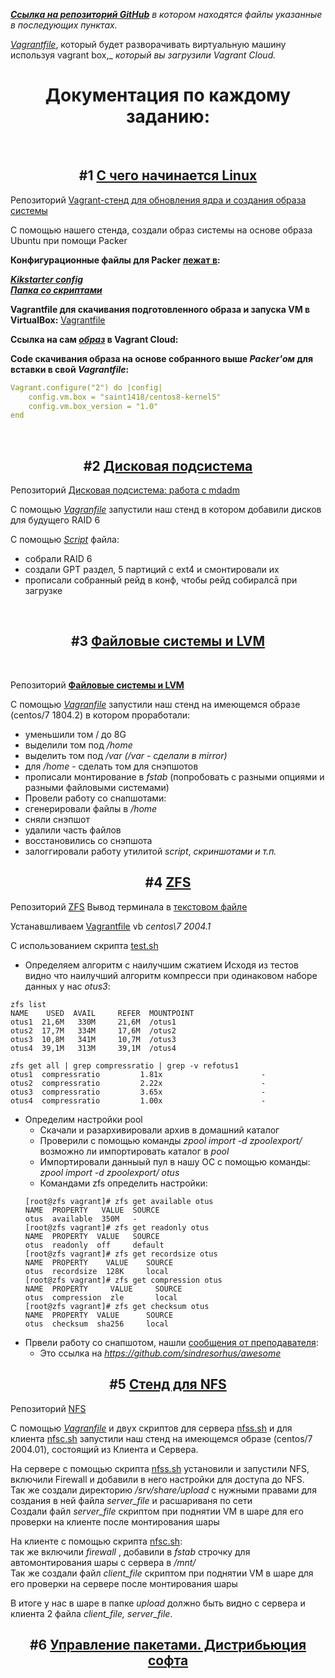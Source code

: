 _[**Ссылка на репозиторий GitHub**](https://github.com/AlexeyWu/test_vm "Ссылка на репозиторий") в котором находятся файлы указанные в последующих пунктах._


[_Vagrantfile_](https://github.com/AlexeyWu/test_vm/blob/main/packer/Vagrantfile "Vagranfile"), который будет разворачивать виртуальную машину используя vagrant box,_ 
_который вы загрузили Vagrant Cloud._ 


<h1 align="center">Документация по каждому заданию:</h1>
<br>
<h2 align="center">#1 <a href="https://github.com/AlexeyWu/test_vm" target="_blank">С чего начинается Linux </a></h2>

Репозиторий [Vagrant-стенд для обновления ядра и создания образа системы](https://github.com/AlexeyWu/test_vm)

С помощью нашего стенда, создали образ системы на основе образа Ubuntu при помощи Packer

**Конфигурационные файлы для Packer [лежат в](https://github.com/AlexeyWu/test_vm/tree/main/packer):**

**[_Kikstarter config_](https://github.com/AlexeyWu/test_vm/blob/main/packer/http/ks.cfg "ks.cfg - Kikstarter config")**  
**[_Папка со скриптами_](https://github.com/AlexeyWu/test_vm/tree/main/packer/scripts "Папка со скриптами")**

**Vagrantfile для скачивания подготовленного образа и запуска VM в VirtualBox:**
[Vagrantfile](https://github.com/AlexeyWu/test_vm/blob/main/packer/Vagrantfile "Vagrantfile")

**Ссылка на сам [_образ_](https://app.vagrantup.com/saint1418/boxes/centos8-kernel5 "образ centos8-kernel5") в Vagrant Cloud:** 


**Code скачивания образа на основе собранного выше *Packer'ом* для вставки в свой *Vagrantfile*:**

```yaml
Vagrant.configure("2") do |config|
    config.vm.box = "saint1418/centos8-kernel5"
    config.vm.box_version = "1.0"
end
```

<br>
<h2 align="center">#2 <a href="https://github.com/AlexeyWu/test_vm/tree/main/02raid" target="_blank">Дисковая подсистема</a></h2>

Репозиторий [Дисковая подсистема\: работа с mdadm](https://github.com/AlexeyWu/test_vm/tree/main/02raid)

С помощью [_Vagranfile_](https://github.com/AlexeyWu/test_vm/blob/main/02raid/Vagrantfile) запустили наш стенд в котором добавили дисков для будущего RAID 6

С помощью [_Script_](https://github.com/AlexeyWu/test_vm/blob/main/02raid/raid.sh) файла: 

* собрали RAID 6
* создали GPT раздел, 5 партиций с ext4 и смонтировали их<br> 
* прописали собранный рейд в конф, чтобы рейд собиралсā при загрузке


<br>
<h2 align="center">#3 <a href="https://github.com/AlexeyWu/test_vm/tree/main/03lvm1" target="_blank">Файловые системы и LVM</a></h2>
<br>

Репозиторий [**Файловые системы и LVM**](https://github.com/AlexeyWu/test_vm/tree/main/03lvm1)

С помощью [_Vagranfile_](https://github.com/AlexeyWu/test_vm/blob/main/03lvm1/Vagrantfile) запустили наш стенд на имеющемся образе (centos/7 1804.2) в котором проработали:

* уменьшили том / до 8G
* выделили том под _/home_
* выделить том под _/var (/var - сделали в mirror)_
* для _/home_ - сделать том для снэпшотов
* прописали монтирование в _fstab_ (попробовать с разными опциями и разными файловыми системами)
* Провели работу со снапшотами:
* сгенерировали файлы в _/home_
* сняли снэпшот
* удалили часть файлов
* восстановились со снэпшота
* залоггировали работу утилитой _script_, _скриншотами и т.п._


<h2 align="center">#4 <a href="https://github.com/AlexeyWu/test_vm/tree/main/04zfs" target="_blank">ZFS</a></h2>

Репозиторий [ZFS](https://github.com/AlexeyWu/test_vm/tree/main/04zfs)
Вывод терминала в [текстовом файле](https://github.com/AlexeyWu/test_vm/blob/main/04zfs/%D0%B2%D1%8B%D0%B2%D0%BE%D0%B4_%D1%82%D0%B5%D1%80%D0%BC%D0%B8%D0%BD%D0%B0%D0%BB%D0%B0.txt)

Устанавшливаем [Vagrantfile](https://github.com/AlexeyWu/test_vm/tree/main/04zfs/Vagrantfile) vb _centos\7 2004.1_

С использованием скрипта [test.sh](https://github.com/AlexeyWu/test_vm/blob/main/04zfs/test.sh)

* Определяем алгоритм с наилучшим сжатием
    Исходя из тестов видно что наилучший алгоритм компресси при одинаковом наборе данных у нас _otus3_:

 ```
zfs list
NAME    USED  AVAIL     REFER  MOUNTPOINT
otus1  21,6M   330M     21,6M  /otus1
otus2  17,7M   334M     17,6M  /otus2
otus3  10,8M   341M     10,7M  /otus3
otus4  39,1M   313M     39,1M  /otus4

zfs get all | grep compressratio | grep -v refotus1
otus1  compressratio         1.81x                      -
otus2  compressratio         2.22x                      -
otus3  compressratio         3.65x                      -
otus4  compressratio         1.00x                      -

 ```
* Определим настройки pool
    - Скачали и разархивировали архив в домашний каталог
    - Проверили с помощью команды _zpool import -d zpoolexport/_ возможно ли импортировать каталог в _pool_
    - Импортировали данныый пул в нашу ОС с помощью команды: _zpool import -d zpoolexport/ otus_
    - Командами zfs определить настройки:
    ```
    [root@zfs vagrant]# zfs get available otus
    NAME  PROPERTY   VALUE  SOURCE
    otus  available  350M   -
    [root@zfs vagrant]# zfs get readonly otus
    NAME  PROPERTY  VALUE   SOURCE
    otus  readonly  off     default
    [root@zfs vagrant]# zfs get recordsize otus
    NAME  PROPERTY    VALUE    SOURCE
    otus  recordsize  128K     local
    [root@zfs vagrant]# zfs get compression otus
    NAME  PROPERTY     VALUE     SOURCE
    otus  compression  zle       local
    [root@zfs vagrant]# zfs get checksum otus
    NAME  PROPERTY  VALUE      SOURCE
    otus  checksum  sha256     local

    ```
* Првели работу со снапшотом, нашли [сообщения от преподавателя](https://github.com/AlexeyWu/test_vm/blob/main/04zfs/Screenshot%20from%202023-03-19%2019-54-15.png):
    - Это ссылка на _https://github.com/sindresorhus/awesome_

<h2 align="center">#5 <a href="https://github.com/AlexeyWu/test_vm/tree/main/05nfs" target="_blank">Стенд для NFS</a></h2>

Репозиторий [NFS](https://github.com/AlexeyWu/test_vm/tree/main/05nfs)

С помощью [_Vagranfile_](https://github.com/AlexeyWu/test_vm/blob/main/05nfs/Vagrantfile) и двух скриптов для сервера [nfss.sh](https://github.com/AlexeyWu/test_vm/blob/main/05nfs/nfss.sh) и для клиента [nfsc.sh](https://github.com/AlexeyWu/test_vm/blob/main/05nfs/nfsc.sh) запустили наш стенд на имеющемся образе (centos/7 2004.01), состоящий из Клиента и Сервера.

На сервере с помощью скрипта [nfss.sh](https://github.com/AlexeyWu/test_vm/blob/main/05nfs/nfss.sh) установили и запустили NFS, включили Firewall и добавили в него настройки для доступа до NFS.\
Так же создали директорию _/srv/share/upload_ с нужными правами для создания в ней файла _server\_file_ и расшариваня по сети\
Создали файл _server\_file_ скриптом при поднятии VM в шаре для его проверки на клиенте после монтирования шары 

На клиенте с помощью скрипта [nfsc.sh](https://github.com/AlexeyWu/test_vm/blob/main/05nfs/nfsc.sh):\
так же включили _firewall_ , добавили в _fstab_ строчку для автомонтирования шары с сервера в _/mnt/_\
Так же создали файл _client\_file_ скриптом при поднятии VM в шаре для его проверки на сервере после монтирования шары

В итоге у нас в шаре в папке _upload_ должно быть видно с сервера и клиента 2 файла _client_file, server_file_.

<h2 align="center">#6 <a href="https://github.com/AlexeyWu/test_vm/tree/main/06pm&sd" target="_blank">Управление пакетами. Дистрибьюция софта</a></h2>


